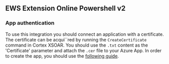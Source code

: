## EWS Extension Online Powershell v2

### App authentication
To use this integration you should connect an application with a certificate.
The certificate can be acqui``red by running the `CreateCertificate` command in Cortex XSOAR.
You should use the `.txt` content as the 'Certificate' parameter and  attach the `.cer` file to your Azure App.
In order to create the app, you should use the [following guide](https://docs.microsoft.com/en-us/powershell/exchange/app-only-auth-powershell-v2?view=exchange-ps).